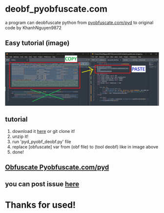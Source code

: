 # deobf_pyobfuscate.com
a program can deobfuscate python from [pyobfuscate.com/pyd](https://pyobfuscate.com/pyd) to original code by KhanhNguyen9872

## Easy tutorial (image)
<img alt="Test" src="https://github.com/KhanhNguyen9872/deobf_pyobfuscate.com/raw/main/img/test.png" />

## tutorial
1. download it [here](https://github.com/KhanhNguyen9872/deobf_pyobfuscate.com/archive/refs/heads/main.zip) or git clone it!
2. unzip it!
3. run 'pyd_pyobf_deobf.py' file
4. replace [obfuscate] var from (obf file) to (tool deobf) like in image above
5. done!

## [Obfuscate Pyobfuscate.com/pyd](https://pyobfuscate.com/pyd)
## you can post issue [here](https://github.com/KhanhNguyen9872/deobf_pyobfuscate.com/issues/new)

# Thanks for used!
